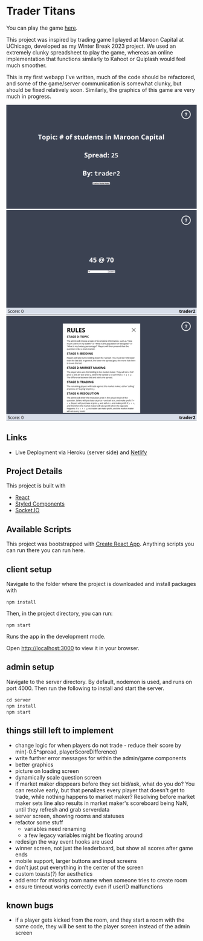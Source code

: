 # Trader Titans

You can play the game [here](https://tradertitans.netlify.app/).

This project was inspired by trading game I played at Maroon Capital at UChicago, developed as my Winter Break 2023 project. We used an extremely clunky spreadsheet to play the game, whereas an online implementation that functions similarly to Kahoot or Quiplash would feel much smoother.

This is my first webapp I've written, much of the code should be refactored, and some of the game/server communication is somewhat clunky, but should be fixed relatively soon. Similarly, the graphics of this game are very much in progress.

![](./screenshots/admin1.png)
![](./screenshots/player1.png)
![](./screenshots/rules.png)

## Links
- Live Deployment via Heroku (server side) and [Netlify](https://tradertitans.netlify.app/)

## Project Details
This project is built with

- [React](https://reactjs.org)
- [Styled Components](https://styled-components.com)
- [Socket.IO](https://socket.io)


## Available Scripts

This project was bootstrapped with [Create React App](https://github.com/facebook/create-react-app). Anything scripts you can run there you can run here.


## client setup

Navigate to the folder where the project is downloaded and install packages with

```
npm install
```

Then, in the project directory, you can run:

```
npm start
```

Runs the app in the development mode.

Open [http://localhost:3000](http://localhost:3000) to view it in your browser.

## admin setup

Navigate to the server directory. By default, nodemon is used, and runs on port 4000. Then run the following to install and start the server.

```
cd server
npm install
npm start
```

## things still left to implement

- change logic for when players do not trade - reduce their score by min(-0.5*spread, playerScoreDifference)
- write further error messages for within the admin/game components
- better graphics
- picture on loading screen
- dynamically scale question screen
- if market maker disppears before they set bid/ask, what do you do? You can resolve early, but that penalizes every player that doesn't get to trade, while nothing happens to market maker? Resolving before market maker sets line also results in market maker's scoreboard being NaN, until they refresh and grab serverdata
- server screen, showing rooms and statuses
- refactor some stuff
    - variables need renaming
    - a few legacy variables might be floating around
- redesign the way event hooks are used
- winner screen, not just the leaderboard, but show all scores after game ends
- mobile support, larger buttons and input screens
- don't just put everything in the center of the screen
- custom toasts(?) for aesthetics
- add error for missing room name when someone tries to create room
- ensure timeout works correctly even if userID malfunctions

## known bugs
- if a player gets kicked from the room, and they start a room with the same code, they will be sent to the player screen instead of the admin screen
